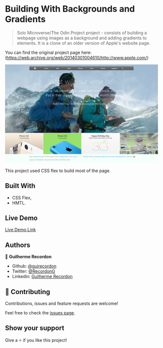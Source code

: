 # Building With Backgrounds and Gradients

> Solo Microverse/The Odin Project project - consists of building a webpage using images as a background and adding gradients to elements. It is a clone of an older version of Apple's website page.

You can find the original project page here: (https://web.archive.org/web/20140301004610/http://www.apple.com/)

![screenshot](images/project-complete-screenshot.png)

This project used CSS flex to build most of the page.

## Built With

- CSS Flex,
- HMTL.

## Live Demo

[Live Demo Link](https://livedemo.com)

## Authors

👤 **Guilherme Recordon**

- Github: [@guirecordon](https://github.com/guirecordon)
- Twitter: [@RecordonG](https://twitter.com/RecordonG)
- Linkedin: [Guilherme Recordon](https://linkedin.com/gui-recordon-marketingmba/)

## 🤝 Contributing

Contributions, issues and feature requests are welcome!

Feel free to check the [issues page](issues/).

## Show your support

Give a ⭐️ if you like this project!
